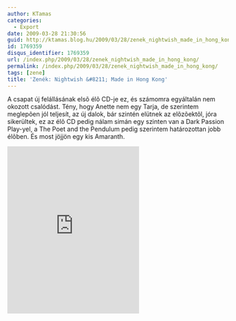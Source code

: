 ```yaml
---
author: KTamas
categories:
  - Export
date: 2009-03-28 21:30:56
guid: http://ktamas.blog.hu/2009/03/28/zenek_nightwish_made_in_hong_kong
id: 1769359
disqus_identifier: 1769359
url: /index.php/2009/03/28/zenek_nightwish_made_in_hong_kong/
permalink: /index.php/2009/03/28/zenek_nightwish_made_in_hong_kong/
tags: [zene]
title: 'Zenék: Nightwish &#8211; Made in Hong Kong'
---
```


A csapat új felállásának elsõ élõ CD-je ez, és számomra egyáltalán nem okozott csalódást. Tény, hogy Anette nem egy Tarja, de szerintem meglepõen jól teljesít, az új dalok, bár szintén elütnek az elõzõektõl, jóra sikerültek, ez az élõ CD pedig nálam simán egy szinten van a Dark Passion Play-yel, a The Poet and the Pendulum pedig szerintem határozottan jobb élõben. És most jöjjön egy kis Amaranth. 

<iframe src="https://open.spotify.com/embed/track/4OgYP6tbIklBk0XsPlm6rE" width="300" height="380" frameborder="0" allowtransparency="true" allow="encrypted-media"></iframe>
